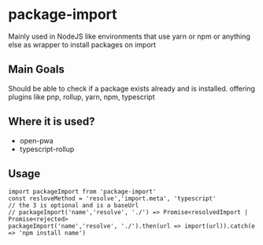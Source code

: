 # package-import
Mainly used in NodeJS like environments that use yarn or npm or anything else as wrapper to install packages on import

## Main Goals
Should be able to check if a package exists already and is installed. offering plugins like pnp, rollup, yarn, npm, typescript

## Where it is used?
- open-pwa
- typescript-rollup

## Usage

```
import packageImport from 'package-import'
const resloveMethod = 'resolve','import.meta', 'typescript'
// the 3 is optional and is a baseUrl
// packageImport('name','resolve', './') => Promise<resolvedImport | Promise<rejected>
packageImport('name','resolve', './').then(url => import(url)).catch(e => 'npm install name')

```
